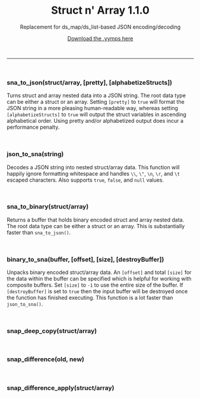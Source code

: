 <h1 align="center">Struct n' Array 1.1.0</h1>

<p align="center">Replacement for ds_map/ds_list-based JSON encoding/decoding</p>

<p align="center"><a href="https://github.com/JujuAdams/struct-n-array-JSON/releases/tag/1.1.0">Download the .yymps here</a></p>

&nbsp;

-----

&nbsp;

### sna_to_json(struct/array, [pretty], [alphabetizeStructs]) ###

Turns struct and array nested data into a JSON string. The root data type can be either a struct or an array. Setting `[pretty]` to `true` will format the JSON string in a more pleasing human-readable way, whereas setting `[alphabetizeStructs]` to `true` will output the struct variables in ascending alphabetical order. Using pretty and/or alphabetized output does incur a performance penalty.

&nbsp;

### json_to_sna(string) ###

Decodes a JSON string into nested struct/array data. This function will happily ignore formatting whitespace and handles `\\`, `\"`, `\n`, `\r`, and `\t` escaped characters. Also supports `true`, `false`, and `null` values.

&nbsp;

### sna_to_binary(struct/array) ###

Returns a buffer that holds binary encoded struct and array nested data. The root data type can be either a struct or an array. This is substantially faster than `sna_to_json()`.

&nbsp;

### binary_to_sna(buffer, [offset], [size], [destroyBuffer]) ###

Unpacks binary encoded struct/array data. An `[offset]` and total `[size]` for the data within the buffer can be specified which is helpful for working with composite buffers. Set `[size]` to `-1` to use the entire size of the buffer. If `[destroyBuffer]` is set to `true` then the input buffer will be destroyed once the function has finished executing. This function is a lot faster than `json_to_sna()`.

&nbsp;

### snap_deep_copy(struct/array)

&nbsp;

### snap_difference(old, new)

&nbsp;

### snap_difference_apply(struct/array)
